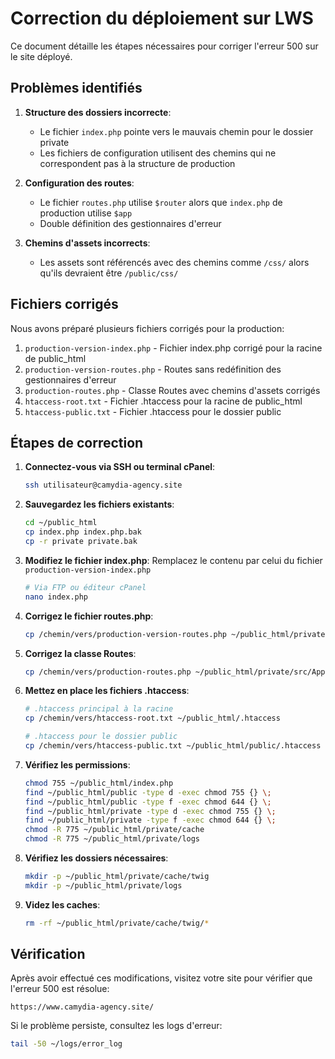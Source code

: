 # Correction du déploiement sur LWS

Ce document détaille les étapes nécessaires pour corriger l'erreur 500 sur le site déployé.

## Problèmes identifiés

1. **Structure des dossiers incorrecte**:
   - Le fichier `index.php` pointe vers le mauvais chemin pour le dossier private
   - Les fichiers de configuration utilisent des chemins qui ne correspondent pas à la structure de production

2. **Configuration des routes**:
   - Le fichier `routes.php` utilise `$router` alors que `index.php` de production utilise `$app`
   - Double définition des gestionnaires d'erreur

3. **Chemins d'assets incorrects**:
   - Les assets sont référencés avec des chemins comme `/css/` alors qu'ils devraient être `/public/css/`

## Fichiers corrigés

Nous avons préparé plusieurs fichiers corrigés pour la production:

1. `production-version-index.php` - Fichier index.php corrigé pour la racine de public_html
2. `production-version-routes.php` - Routes sans redéfinition des gestionnaires d'erreur
3. `production-routes.php` - Classe Routes avec chemins d'assets corrigés
4. `htaccess-root.txt` - Fichier .htaccess pour la racine de public_html
5. `htaccess-public.txt` - Fichier .htaccess pour le dossier public

## Étapes de correction

1. **Connectez-vous via SSH ou terminal cPanel**:
   ```bash
   ssh utilisateur@camydia-agency.site
   ```

2. **Sauvegardez les fichiers existants**:
   ```bash
   cd ~/public_html
   cp index.php index.php.bak
   cp -r private private.bak
   ```

3. **Modifiez le fichier index.php**:
   Remplacez le contenu par celui du fichier `production-version-index.php`
   ```bash
   # Via FTP ou éditeur cPanel
   nano index.php
   ```

4. **Corrigez le fichier routes.php**:
   ```bash
   cp /chemin/vers/production-version-routes.php ~/public_html/private/src/routes.php
   ```

5. **Corrigez la classe Routes**:
   ```bash
   cp /chemin/vers/production-routes.php ~/public_html/private/src/App/Config/Routes.php
   ```

6. **Mettez en place les fichiers .htaccess**:
   ```bash
   # .htaccess principal à la racine
   cp /chemin/vers/htaccess-root.txt ~/public_html/.htaccess
   
   # .htaccess pour le dossier public
   cp /chemin/vers/htaccess-public.txt ~/public_html/public/.htaccess
   ```

7. **Vérifiez les permissions**:
   ```bash
   chmod 755 ~/public_html/index.php
   find ~/public_html/public -type d -exec chmod 755 {} \;
   find ~/public_html/public -type f -exec chmod 644 {} \;
   find ~/public_html/private -type d -exec chmod 755 {} \;
   find ~/public_html/private -type f -exec chmod 644 {} \;
   chmod -R 775 ~/public_html/private/cache
   chmod -R 775 ~/public_html/private/logs
   ```

8. **Vérifiez les dossiers nécessaires**:
   ```bash
   mkdir -p ~/public_html/private/cache/twig
   mkdir -p ~/public_html/private/logs
   ```

9. **Videz les caches**:
   ```bash
   rm -rf ~/public_html/private/cache/twig/*
   ```

## Vérification

Après avoir effectué ces modifications, visitez votre site pour vérifier que l'erreur 500 est résolue:

```
https://www.camydia-agency.site/
```

Si le problème persiste, consultez les logs d'erreur:
```bash
tail -50 ~/logs/error_log
```